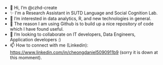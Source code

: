 - 👋 Hi, I’m @czhd-create
- ✨ I'm a Research Assistant in SUTD Language and Social Cognition Lab.
- 👀 I’m interested in data analytics, R, and new technologies in general.
- 🌱 The reason I am using Github is to build up a nice repository of code which I have found useful.
- 💞️ I’m looking to collaborate on IT developers, Data Engineers, Application developers :)
- 📫 How to connect with me (Linkedin): https://www.linkedin.com/in/cheongdaniel5090911b9 (sorry it is down at this momment).

<!---
czhd-create/czhd-create is a ✨ special ✨ repository because its `README.md` (this file) appears on your GitHub profile.
You can click the Preview link to take a look at your changes.
--->
